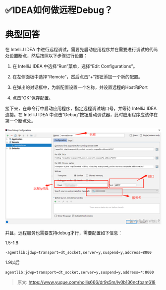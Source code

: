 # ✅IDEA如何做远程Debug？


# 典型回答

在 IntelliJ IDEA 中进行远程调试，需要先启动应用程序并在需要进行调试的代码处设置断点，然后按照以下步骤进行设置：

1. 在 IntelliJ IDEA 中选择“Run”菜单，选择“Edit Configurations”。

2. 在左侧面板中选择“Remote”，然后点击“+”按钮添加一个新的配置。

3. 在弹出的对话框中，为新配置设置一个名称，并设置远程的Host和Port

4. 点击“OK”保存配置。

接下来，在命令行中启动应用程序，指定远程调试端口号，并等待 IntelliJ IDEA 连接。在 IntelliJ IDEA 中点击“Debug”按钮启动调试器，此时应用程序应该停在第一个断点处。

![1678007048697-34522acd-1c00-4bc1-9ebd-af9edf9053f0.png](./img/GxhE4toxGqeQVR16/1678007048697-34522acd-1c00-4bc1-9ebd-af9edf9053f0-892540.png)


并且，远程服务也需要支持debug才行，需要配置如下信息：

1.5-1.8
```
-agentlib:jdwp=transport=dt_socket,server=y,suspend=y,address=8000
```

1.9以后
```
agentlib:jdwp=transport=dt_socket,server=y,suspend=y,address=*:8000
```


> 原文: <https://www.yuque.com/hollis666/dr9x5m/ly0b136ncfbam618>
